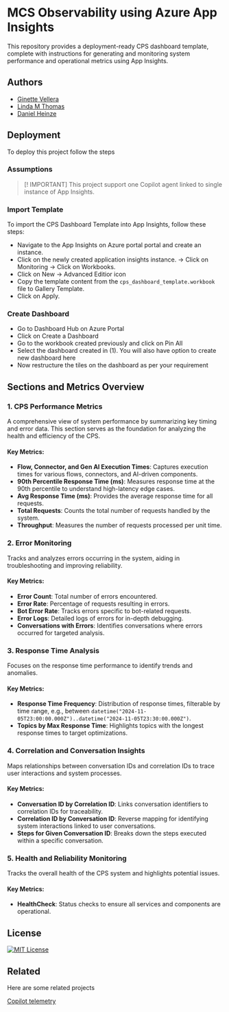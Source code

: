 
# MCS Observability using Azure App Insights

This repository provides a deployment-ready CPS dashboard template, complete with instructions for generating and monitoring system performance and operational metrics using App Insights.


## Authors

- [Ginette Vellera](gvellera@microsoft.com)
- [Linda M Thomas](lindamthomas@microsoft.com)
- [Daniel Heinze](Daniel.Heinze@microsoft.com)
## Deployment

To deploy this project follow the steps

### Assumptions
> [! IMPORTANT] This project support one Copilot agent linked to single instance of App Insights.

### Import Template
To import the CPS Dashboard Template into App Insights, follow these steps:
-  Navigate to the App Insights on Azure portal portal and create an instance.
-  Click on the newly created application insights instance. -> Click on Monitoring -> Click on Workbooks.
-  Click on New -> Advanced Editior icon
-  Copy the template content from the `cps_dashboard_template.workbook` file to Gallery Template.
-  Click on Apply.

### Create Dashboard
-  Go to Dashboard Hub on Azure Portal
-  Click on Create a Dashboard
-  Go to the workbook created previously and click on Pin All
-  Select the dashboard created in (1). You will also have option to create new dashboard here
-  Now restructure the tiles on the dashboard as per your requirement

## Sections and Metrics Overview
### 1. CPS Performance Metrics

A comprehensive view of system performance by summarizing key timing and error data. This section serves as the foundation for analyzing the health and efficiency of the CPS.

#### Key Metrics:
- **Flow, Connector, and Gen AI Execution Times**: Captures execution times for various flows, connectors, and AI-driven components.
- **90th Percentile Response Time (ms)**: Measures response time at the 90th percentile to understand high-latency edge cases.
- **Avg Response Time (ms)**: Provides the average response time for all requests.
- **Total Requests**: Counts the total number of requests handled by the system.
- **Throughput**: Measures the number of requests processed per unit time.
### 2. Error Monitoring

Tracks and analyzes errors occurring in the system, aiding in troubleshooting and improving reliability.

#### Key Metrics:
- **Error Count**: Total number of errors encountered.
- **Error Rate**: Percentage of requests resulting in errors.
- **Bot Error Rate**: Tracks errors specific to bot-related requests.
- **Error Logs**: Detailed logs of errors for in-depth debugging.
- **Conversations with Errors**: Identifies conversations where errors occurred for targeted analysis.



### 3. Response Time Analysis

Focuses on the response time performance to identify trends and anomalies.

#### Key Metrics:
- **Response Time Frequency**: Distribution of response times, filterable by time range, e.g., between `datetime("2024-11-05T23:00:00.000Z")..datetime("2024-11-05T23:30:00.000Z")`.
- **Topics by Max Response Time**: Highlights topics with the longest response times to target optimizations.

### 4. Correlation and Conversation Insights

Maps relationships between conversation IDs and correlation IDs to trace user interactions and system processes.

#### Key Metrics:
- **Conversation ID by Correlation ID**: Links conversation identifiers to correlation IDs for traceability.
- **Correlation ID by Conversation ID**: Reverse mapping for identifying system interactions linked to user conversations.
- **Steps for Given Conversation ID**: Breaks down the steps executed within a specific conversation.

### 5. Health and Reliability Monitoring

Tracks the overall health of the CPS system and highlights potential issues.

#### Key Metrics:
- **HealthCheck**: Status checks to ensure all services and components are operational.
## License

[![MIT License](https://img.shields.io/badge/License-MIT-green.svg)](https://choosealicense.com/licenses/mit/)


## Related

Here are some related projects

[Copilot telemetry](https://learn.microsoft.com/en-us/microsoft-copilot-studio/advanced-bot-framework-composer-capture-telemetry)